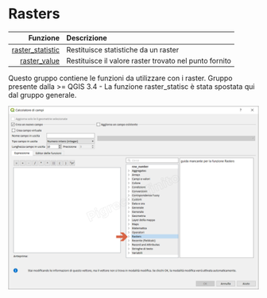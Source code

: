 # Rasters

| Funzione  | Descrizione|
|----------:|:-----------|
|[raster_statistic](raster_statistic.html)|Restituisce statistiche da un raster|
|[raster_value](raster_value.html)|Restituisce il valore raster trovato nel punto fornito|

Questo gruppo contiene le funzioni da utilizzare con i raster. Gruppo presente dalla >= QGIS 3.4 - La funzione raster_statisc è stata spostata qui dal gruppo generale.

![](/img/rasters/gruppo_rasters.png)
